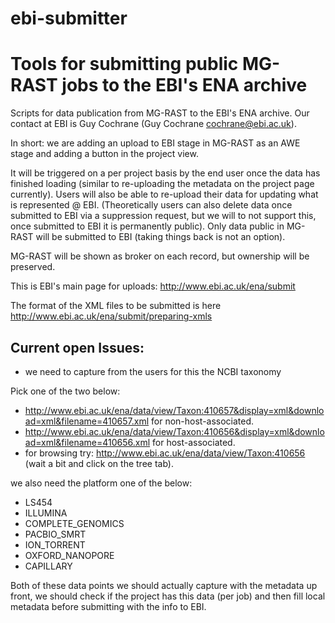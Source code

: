 ebi-submitter
=============

Tools for submitting public MG-RAST jobs to the EBI's ENA archive
==============

Scripts for data publication from MG-RAST to the EBI's ENA archive. Our contact at EBI is Guy Cochrane (Guy Cochrane <cochrane@ebi.ac.uk>).

In short: we are adding an upload to EBI stage in MG-RAST as an AWE stage and adding a button in the project view.

It will be triggered on a per project basis by the end user once the data has finished loading (similar to re-uploading the metadata on the project page currently). Users will also be able to re-upload their data for updating what is represented @ EBI. (Theoretically users can also delete data once submitted to EBI via a suppression request, but we will to not support this, once submitted to EBI it is permanently public). Only data public in MG-RAST will be submitted to EBI (taking things back is not an option).

MG-RAST  will be shown as broker on each record, but ownership will be preserved.

This is EBI's main page for uploads: http://www.ebi.ac.uk/ena/submit

The format of the XML files to be submitted is here http://www.ebi.ac.uk/ena/submit/preparing-xmls

Current open Issues:
-------

* we need to capture from the users for this the NCBI taxonomy 

Pick one of the two below:

*  http://www.ebi.ac.uk/ena/data/view/Taxon:410657&display=xml&download=xml&filename=410657.xml for non-host-associated.
*  http://www.ebi.ac.uk/ena/data/view/Taxon:410656&display=xml&download=xml&filename=410656.xml for host-associated.
* for browsing try: http://www.ebi.ac.uk/ena/data/view/Taxon:410656 (wait a bit and click on the tree tab).

we also need the platform one of the below:

*  LS454
*  ILLUMINA
*  COMPLETE_GENOMICS
* PACBIO_SMRT
*  ION_TORRENT
* OXFORD_NANOPORE
*  CAPILLARY

Both of these data points we should actually capture with the metadata up front, we should check if the project has this data (per job) and then fill local metadata before submitting with the info to EBI.







